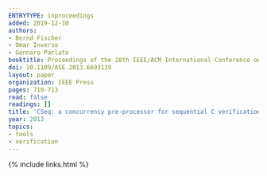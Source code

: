 ```yaml
---
ENTRYTYPE: inproceedings
added: 2019-12-10
authors:
- Bernd Fischer
- Omar Inverso
- Gennaro Parlato
booktitle: Proceedings of the 28th IEEE/ACM International Conference on Automated Software Engineering
doi: 10.1109/ASE.2013.6693139
layout: paper
organization: IEEE Press
pages: 710-713
read: false
readings: []
title: 'CSeq: a concurrency pre-processor for sequential C verification tools'
year: 2013
topics:
- tools
- verification
---
```


{% include links.html %}
